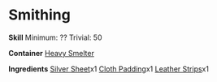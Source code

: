 <!-- TITLE: Silver Spaulders -->
<!-- SUBTITLE: A set of spaulders made with silveriness -->

# Smithing
**Skill**
Minimum: ??
Trivial: 50

**Container**
[Heavy Smelter](heavy-smelter)

**Ingredients**
[Silver Sheet](silver-sheet)x1
[Cloth Padding](cloth-padding)x1
[Leather Strips](leather-strips)x1